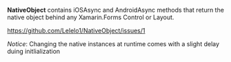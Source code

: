 **NativeObject** contains iOSAsync and AndroidAsync methods that return the native object behind any Xamarin.Forms Control or Layout.

https://github.com/Lelelo1/NativeObject/issues/1

*Notice*:
Changing the native instances at runtime comes with a slight delay duing initlialization

